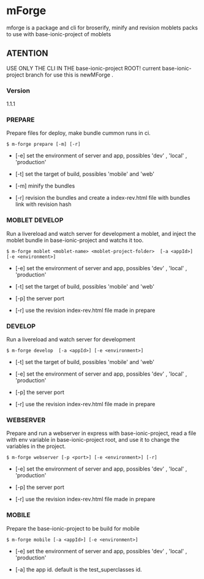 # mForge
mforge is a package and cli for broserify, minify and revision moblets packs to use with base-ionic-project of moblets

## ATENTION
USE ONLY THE CLI IN THE base-ionic-project ROOT!
current base-ionic-project branch for use this is newMForge .

### Version
1.1.1

### PREPARE

Prepare files for deploy, make bundle cummon runs in ci.

```
$ m-forge prepare [-m] [-r]
```
 - [-e] set the environment of server and app, possibles 'dev' , 'local' , 'production'
 
 - [-t] set the target of build, possibles 'mobile' and 'web'
 
 - [-m] minify the bundles
 
 - [-r] revision the bundles and create a index-rev.html file with bundles link with revision hash
 
 
### MOBLET DEVELOP

Run a livereload and watch server for development a moblet, and inject the moblet bundle in base-ionic-project and watchs it too.

```
$ m-forge moblet <moblet-name> <moblet-project-folder>  [-a <appId>] [-e <environment>]
```
- [-e] set the environment of server and app, possibles 'dev' , 'local' , 'production'

- [-t] set the target of build, possibles 'mobile' and 'web'

- [-p] the server port

- [-r] use the revision index-rev.html file made in prepare



### DEVELOP

Run a livereload and watch server for development

```
$ m-forge develop  [-a <appId>] [-e <environment>]
```
- [-t] set the target of build, possibles 'mobile' and 'web'

- [-e] set the environment of server and app, possibles 'dev' , 'local' , 'production'

- [-p] the server port

- [-r] use the revision index-rev.html file made in prepare



### WEBSERVER

Prepare and run a webserver in express with base-ionic-project, read a file with env variable in base-ionic-project root, and use it to change the variables in the project.

```
$ m-forge webserver [-p <port>] [-e <environment>] [-r]
```

- [-e] set the environment of server and app, possibles 'dev' , 'local' , 'production'

- [-p] the server port

- [-r] use the revision index-rev.html file made in prepare


### MOBILE

Prepare the base-ionic-project to be build for mobile

```
$ m-forge mobile [-a <appId>] [-e <environment>]
```

- [-e] set the environment of server and app, possibles 'dev' , 'local' , 'production'

- [-a] the app id. default is the test_superclasses id.
